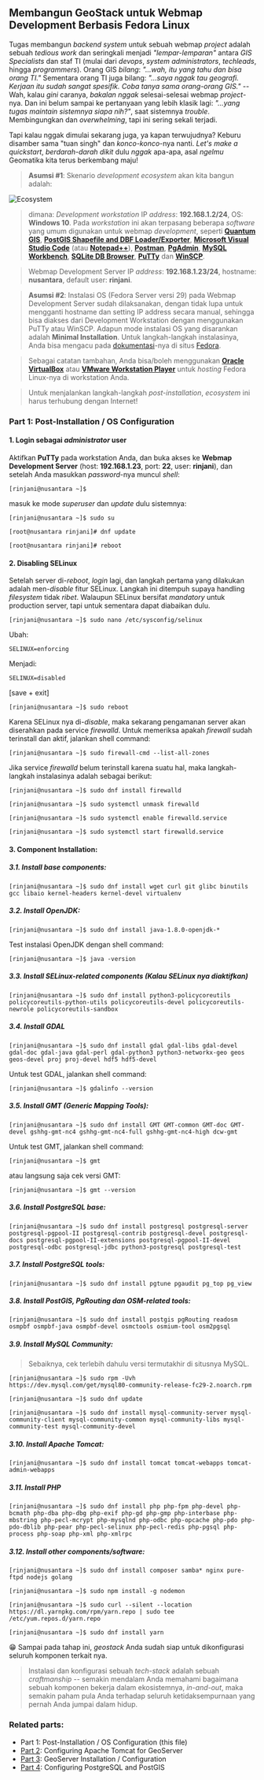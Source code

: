 ## Membangun GeoStack untuk Webmap Development Berbasis Fedora Linux

Tugas membangun _backend system_ untuk sebuah webmap _project_ adalah sebuah _tedious work_ dan seringkali menjadi _"lempar-lemparan"_ antara _GIS Specialists_ dan staf TI (mulai dari _devops_, _system administrators_, _techleads_, hingga _programmers_). Orang GIS _bilang_: _"...wah, itu yang tahu dan bisa orang TI."_ Sementara orang TI juga bilang: _"...saya nggak tau geografi. Kerjaan itu sudah sangat spesifik. Coba tanya sama orang-orang GIS."_ -- Wah, kalau _gini_ caranya, _bakalan nggak_ selesai-selesai webmap _project_-nya. Dan ini belum sampai ke pertanyaan yang lebih klasik lagi: _"...yang tugas maintain sistemnya siapa nih?"_, saat sistemnya _trouble_. Membingungkan dan _overwhelming_, tapi ini sering sekali terjadi.

Tapi kalau nggak dimulai sekarang juga, ya kapan terwujudnya? Keburu disamber sama "tuan singh" dan _konco-konco_-nya nanti. _Let's make a quickstart_, _berdarah-darah dikit_ dulu _nggak_ apa-apa, asal _ngelmu_ Geomatika kita terus berkembang maju!

> **Asumsi \#1**: Skenario _development ecosystem_ akan kita bangun adalah:

![Ecosystem](./img/dev-ecosystem.png)

> dimana:
> _Development workstation_ IP _address_: **192.168.1.2/24**, OS: **Windows 10**. Pada _workstation_ ini akan terpasang beberapa _software_ yang umum digunakan untuk webmap _development_, seperti [**Quantum GIS**](https://qgis.org/en/site/forusers/download.html), [**PostGIS Shapefile and DBF Loader/Exporter**](https://www.enterprisedb.com/downloads/postgres-postgresql-downloads), [**Microsoft Visual Studio Code**](https://code.visualstudio.com/download) (atau [**Notepad++**](https://notepad-plus-plus.org/)), [**Postman**](https://www.getpostman.com/downloads/), [**PgAdmin**](https://www.pgadmin.org/download/pgadmin-4-windows/), [**MySQL Workbench**](https://dev.mysql.com/downloads/workbench/), [**SQLite DB Browser**](https://sqlitebrowser.org/), [**PuTTy**](https://www.putty.org/) dan [**WinSCP**](https://winscp.net/eng/download.php).

> Webmap Development Server IP _address_: **192.168.1.23/24**, hostname: **nusantara**, default user: **rinjani**.

> **Asumsi \#2**: Instalasi OS (Fedora Server versi 29) pada Webmap Development Server sudah dilaksanakan, dengan tidak lupa untuk mengganti hostname dan setting IP address secara manual, sehingga bisa diakses dari Development Workstation dengan menggunakan PuTTy atau WinSCP. Adapun mode instalasi OS yang disarankan adalah **Minimal Installation**. Untuk langkah-langkah instalasinya, Anda bisa mengacu pada [dokumentasi](https://docs.fedoraproject.org/en-US/fedora/f29/install-guide/)-nya di situs [Fedora](https://getfedora.org/).

> Sebagai catatan tambahan, Anda bisa/boleh menggunakan [**Oracle VirtualBox**](https://www.virtualbox.org/) atau [**VMware Workstation Player**](https://www.vmware.com/id/products/workstation-player.html) untuk _hosting_ Fedora Linux-nya di workstation Anda.

> Untuk menjalankan langkah-langkah _post-installation_, _ecosystem_ ini harus terhubung dengan Internet!

### Part 1: Post-Installation / OS Configuration

#### 1. Login sebagai _administrator_ user

  Aktifkan **PuTTy** pada workstation Anda, dan buka akses ke **Webmap Development Server** (host: **192.168.1.23**, port: **22**, user: **rinjani**), dan setelah Anda masukkan _password_-nya muncul _shell_:
  
  ```
  [rinjani@nusantara ~]$ 
  ```
  
  masuk ke mode _superuser_ dan _update_ dulu sistemnya:

  ```
  [rinjani@nusantara ~]$ sudo su
  
  [root@nusantara rinjani]# dnf update
  
  [root@nusantara rinjani]# reboot
  ```
  
#### 2. Disabling SELinux

Setelah server di-_reboot_, _login_ lagi, dan langkah pertama yang dilakukan adalah men-_disable_ fitur SELinux. Langkah ini ditempuh supaya handling _filesystem_ tidak _ribet_. Walaupun SELinux bersifat _mandatory_ untuk production server, tapi untuk sementara dapat diabaikan dulu.

  ```
  [rinjani@nusantara ~]$ sudo nano /etc/sysconfig/selinux
  ```
  
  Ubah:
  
  ```
  SELINUX=enforcing
  ```
  
  Menjadi:
  
  ```
  SELINUX=disabled
  ```
  
  \[save + exit\]
  
  ```
  [rinjani@nusantara ~]$ sudo reboot
  ```
  
  Karena SELinux nya di-_disable_, maka sekarang pengamanan server akan diserahkan pada service _firewalld_. Untuk memeriksa apakah _firewall_ sudah terinstall dan aktif, jalankan shell command:
  
  ```
  [rinjani@nusantara ~]$ sudo firewall-cmd --list-all-zones
  ```
  
  Jika service _firewalld_ belum terinstall karena suatu hal, maka langkah-langkah instalasinya adalah sebagai berikut:
  
  ```
  [rinjani@nusantara ~]$ sudo dnf install firewalld
  
  [rinjani@nusantara ~]$ sudo systemctl unmask firewalld
  
  [rinjani@nusantara ~]$ sudo systemctl enable firewalld.service
  
  [rinjani@nusantara ~]$ sudo systemctl start firewalld.service
  ```
  
#### 3. Component Installation:

  ##### 3.1. Install base components:
  
  ```
  [rinjani@nusantara ~]$ sudo dnf install wget curl git glibc binutils gcc libaio kernel-headers kernel-devel virtualenv
  ```
  
  ##### 3.2. Install OpenJDK:
  
  ```
  [rinjani@nusantara ~]$ sudo dnf install java-1.8.0-openjdk-*
  ```
  
  Test instalasi OpenJDK dengan shell command:
  
  ```
  [rinjani@nusantara ~]$ java -version
  ```
  
  ##### 3.3. Install SELinux-related components (Kalau SELinux nya diaktifkan)
  
  ```
  [rinjani@nusantara ~]$ sudo dnf install python3-policycoreutils policycoreutils-python-utils policycoreutils-devel policycoreutils-newrole policycoreutils-sandbox
  ```
  
  ##### 3.4. Install GDAL
  
  ```
  [rinjani@nusantara ~]$ sudo dnf install gdal gdal-libs gdal-devel gdal-doc gdal-java gdal-perl gdal-python3 python3-networkx-geo geos geos-devel proj proj-devel hdf5 hdf5-devel
  ```
  
  Untuk test GDAL, jalankan shell command:
  
  ```
  [rinjani@nusantara ~]$ gdalinfo --version
  ```
  
  ##### 3.5. Install GMT (Generic Mapping Tools):
  
  ```
  [rinjani@nusantara ~]$ sudo dnf install GMT GMT-common GMT-doc GMT-devel gshhg-gmt-nc4 gshhg-gmt-nc4-full gshhg-gmt-nc4-high dcw-gmt
  ```
  
  Untuk test GMT, jalankan shell command:
  
  ```
  [rinjani@nusantara ~]$ gmt
  ```
  
  atau langsung saja cek versi GMT:
  
  ```
  [rinjani@nusantara ~]$ gmt --version
  ```
  
  ##### 3.6. Install PostgreSQL base:
  
  ```
  [rinjani@nusantara ~]$ sudo dnf install postgresql postgresql-server postgresql-pgpool-II postgresql-contrib postgresql-devel postgresql-docs postgresql-pgpool-II-extensions postgresql-pgpool-II-devel postgresql-odbc postgresql-jdbc python3-postgresql postgresql-test
  ```
  
  ##### 3.7. Install PostgreSQL tools:
  
  ```
  [rinjani@nusantara ~]$ sudo dnf install pgtune pgaudit pg_top pg_view
  ```
  
  ##### 3.8. Install PostGIS, PgRouting dan OSM-related tools:
  
  ```
  [rinjani@nusantara ~]$ sudo dnf install postgis pgRouting readosm osmpbf osmpbf-java osmpbf-devel osmctools osmium-tool osm2pgsql
  ```
  
  ##### 3.9. Install MySQL Community:
  > Sebaiknya, cek terlebih dahulu versi termutakhir di situsnya MySQL.
  
  ```
  [rinjani@nusantara ~]$ sudo rpm -Uvh https://dev.mysql.com/get/mysql80-community-release-fc29-2.noarch.rpm
  
  [rinjani@nusantara ~]$ sudo dnf update
  
  [rinjani@nusantara ~]$ sudo dnf install mysql-community-server mysql-community-client mysql-community-common mysql-community-libs mysql-community-test mysql-community-devel
  ```
  
  ##### 3.10. Install Apache Tomcat:
  
  ```
  [rinjani@nusantara ~]$ sudo dnf install tomcat tomcat-webapps tomcat-admin-webapps
  ```
  
  ##### 3.11. Install PHP
  
  ```
  [rinjani@nusantara ~]$ sudo dnf install php php-fpm php-devel php-bcmath php-dba php-dbg php-exif php-gd php-gmp php-interbase php-mbstring php-pecl-mcrypt php-mysqlnd php-odbc php-opcache php-pdo php-pdo-dblib php-pear php-pecl-selinux php-pecl-redis php-pgsql php-process php-soap php-xml php-xmlrpc
  ```
  
  ##### 3.12. Install other components/software:
  
  ```
  [rinjani@nusantara ~]$ sudo dnf install composer samba* nginx pure-ftpd nodejs golang
  
  [rinjani@nusantara ~]$ sudo npm install -g nodemon
  
  [rinjani@nusantara ~]$ sudo curl --silent --location https://dl.yarnpkg.com/rpm/yarn.repo | sudo tee /etc/yum.repos.d/yarn.repo
  
  [rinjani@nusantara ~]$ sudo dnf install yarn
  ```

:grin: Sampai pada tahap ini, _geostack_ Anda sudah siap untuk dikonfigurasi seluruh komponen terkait nya.

> Instalasi dan konfigurasi sebuah _tech-stack_ adalah sebuah _craftmanship_ -- semakin mendalam Anda memahami bagaimana sebuah komponen bekerja dalam ekosistemnya, _in-and-out_, maka semakin paham pula Anda terhadap seluruh ketidaksempurnaan yang pernah Anda jumpai dalam hidup.

### Related parts:
  * Part 1: Post-Installation / OS Configuration (this file)
  * [Part 2](./fedora-geostack-part-2-apache-tomcat.md): Configuring Apache Tomcat for GeoServer
  * [Part 3](./fedora-geostack-part-3-geoserver.md): GeoServer Installation / Configuration
  * [Part 4](./fedora-geostack-part-4-postgis.md): Configuring PostgreSQL and PostGIS
